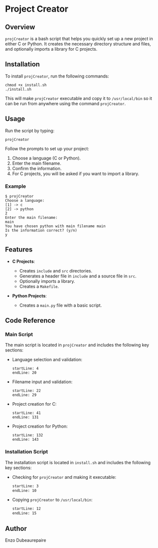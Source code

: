 # Project Creator

## Overview
`projCreator` is a bash script that helps you quickly set up a new project in either C or Python. It creates the necessary directory structure and files, and optionally imports a library for C projects.

## Installation
To install `projCreator`, run the following commands:

```shell
chmod +x install.sh
./install.sh
```

This will make `projCreator` executable and copy it to `/usr/local/bin` so it can be run from anywhere using the command `projCreator`.

## Usage
Run the script by typing:

```shell
projCreator
```

Follow the prompts to set up your project:

1. Choose a language (C or Python).
2. Enter the main filename.
3. Confirm the information.
4. For C projects, you will be asked if you want to import a library.

### Example
```shell
$ projCreator
Choose a language:
[1] -> c
[2] -> python
2
Enter the main filename:
main
You have chosen python with main filename main
Is the information correct? (y/n)
y
```

## Features
- **C Projects**:
  - Creates `include` and `src` directories.
  - Generates a header file in `include` and a source file in `src`.
  - Optionally imports a library.
  - Creates a `Makefile`.

- **Python Projects**:
  - Creates a `main.py` file with a basic script.

## Code Reference
### Main Script
The main script is located in `projCreator` and includes the following key sections:

- Language selection and validation:
  ```projCreator
  startLine: 4
  endLine: 20
  ```

- Filename input and validation:
  ```projCreator
  startLine: 22
  endLine: 29
  ```

- Project creation for C:
  ```projCreator
  startLine: 41
  endLine: 131
  ```

- Project creation for Python:
  ```projCreator
  startLine: 132
  endLine: 143
  ```

### Installation Script
The installation script is located in `install.sh` and includes the following key sections:

- Checking for `projCreator` and making it executable:
  ```shell:install.sh
  startLine: 3
  endLine: 10
  ```

- Copying `projCreator` to `/usr/local/bin`:
  ```shell:install.sh
  startLine: 12
  endLine: 15
  ```

## Author
Enzo Dubeaurepaire
